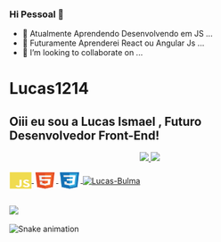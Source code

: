 ### Hi Pessoal 👋






- 🔭 Atualmente Aprendendo Desenvolvendo em JS ...
- 🌱 Futuramente Aprenderei React ou Angular Js ...
- 👯 I’m looking to collaborate on ...


# Lucas1214

## Oiii eu sou a Lucas  Ismael , Futuro Desenvolvedor Front-End!
<div align="center">
  <a href="https://github.com/Lucas1214">
  <img height="180em" src="https://github-readme-stats.vercel.app/api?username=Lucas1214&show_icons=true&theme=dracula&include_all_commits=true&count_private=true"/>
  <img height="180em" src="https://github-readme-stats.vercel.app/api/top-langs/?username=Lucas1214&layout=compact&langs_count=7&theme=dracula"/>
</div>
<div style="display: inline_block"><br>
  <img align="center" alt="Lucas-Js" height="30" width="40" src="https://raw.githubusercontent.com/devicons/devicon/master/icons/javascript/javascript-plain.svg">
 
 
  <img align="center" alt="Lucas-HTML" height="30" width="40" src="https://raw.githubusercontent.com/devicons/devicon/master/icons/html5/html5-original.svg">
  <img align="center" alt="Lucas-CSS" height="30" width="40" src="https://raw.githubusercontent.com/devicons/devicon/master/icons/css3/css3-original.svg">
 <img align="center" alt="Lucas-Bulma" height="30" width="40" src="https://cdn.jsdelivr.net/gh/devicons/devicon/icons/bulma/bulma-plain.svg" />


 
 
</div>
  
  ##
 
<div> 

 
 
  <a href = "www.linkedin.com/in/lucas-ismael-rodrigues-maciel-30a6a2133" target="_blank"><img src="https://img.shields.io/badge/-LinkedIn-%230077B5?style=for-the-badge&logo=linkedin&logoColor=white" target="_blank"></a> 
 
  ![Snake animation](https://github.com/Lucas1214/Lucas1214/blob/output/github-contribution-grid-snake.svg)
 
</div>

